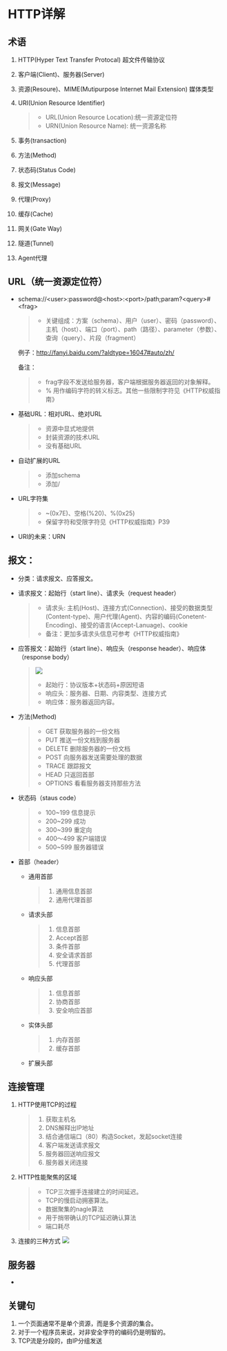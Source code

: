 # HTTP详解

## 术语
1. HTTP(Hyper Text Transfer Protocal) 超文件传输协议
2. 客户端(Client)、服务器(Server)
3. 资源(Resoure)、MIME(Mutipurpose Internet Mail Extension) 媒体类型
4. URI(Union Resource Identifier)
    >* URL(Union Resource Location):统一资源定位符
    >* URN(Union Resource Name): 统一资源名称

5. 事务(transaction)
6. 方法(Method)
7. 状态码(Status Code)
8. 报文(Message)
9. 代理(Proxy)
10. 缓存(Cache)
11. 网关(Gate Way)
12. 隧道(Tunnel)
13. Agent代理

## URL（统一资源定位符）
* schema://\<user>:password@\<host>:\<port>/path;param?\<query>#\<frag>
    >* 关键组成：方案（schema）、用户（user）、密码（password）、主机（host）、端口（port）、path（路径）、parameter（参数）、查询（query）、片段（fragment）

    例子：http://fanyi.baidu.com/?aldtype=16047#auto/zh/   

    备注：
  	>* frag字段不发送给服务器，客户端根据服务器返回的对象解释。
    >* % 用作编码字符的转义标志。其他一些限制字符见《HTTP权威指南》

* 基础URL：相对URL、绝对URL
    >* 资源中显式地提供
    >* 封装资源的技术URL
    >* 没有基础URL

* 自动扩展的URL
    >* 添加schema
    >* 添加/

* URL字符集
    >* ~(0x7E)、空格(%20)、%(0x25)
    >* 保留字符和受限字符见《HTTP权威指南》P39

* URI的未来：URN

## 报文：
* 分类：请求报文、应答报文。
* 请求报文：起始行（start line）、请求头（request header）
	>* 请求头: 主机(Host)、连接方式(Connection)、接受的数据类型(Content-type)、用户代理(Agent)、内容的编码(Conetent-Encoding)、接受的语言(Accept-Lanuage)、cookie
  >* 备注：更加多请求头信息可参考《HTTP权威指南》

* 应答报文：起始行（start line）、响应头（response header）、响应体（response body）
	>![](http://oepm6q4qh.bkt.clouddn.com/HTTPRequest.png)
	>* 起始行：协议版本+状态码+原因短语
	>* 响应头：服务器、日期、内容类型、连接方式
	>* 响应体：服务器返回内容。

* 方法(Method)
  >* GET 获取服务器的一份文档
  >* PUT 推送一份文档到服务器
  >* DELETE 删除服务器的一份文档
  >* POST 向服务器发送需要处理的数据
  >* TRACE 跟踪报文
  >* HEAD 只返回首部
  >* OPTIONS 看看服务器支持那些方法

* 状态码（staus code）
  >* 100~199 信息提示
  >* 200~299 成功
  >* 300~399 重定向
  >* 400～499 客户端错误
  >* 500~599 服务器错误

 * 首部（header）
   * 通用首部  
      > 1. 通用信息首部   
      > 2. 通用代理首部
   * 请求头部
      > 1. 信息首部
      > 2. Accept首部
      > 3. 条件首部
      > 4. 安全请求首部
      > 5. 代理首部

   * 响应头部
      > 1. 信息首部
      > 2. 协商首部
      > 3. 安全响应首部

   * 实体头部
      > 1. 内存首部
      > 2. 缓存首部

   * 扩展头部

## 连接管理
1. HTTP使用TCP的过程
    > 1. 获取主机名
    > 1. DNS解释出IP地址
    > 2. 结合通信端口（80）构造Socket，发起socket连接
    > 3. 客户端发送请求报文
    > 4. 服务器回送响应报文
    > 5. 服务器关闭连接

2. HTTP性能聚焦的区域
    > * TCP三次握手连接建立的时间延迟。
    > * TCP的慢启动拥塞算法。
    > * 数据聚集的nagle算法
    > * 用于捎带确认的TCP延迟确认算法
    > * 端口耗尽

3. 连接的三种方式
  ![](http://oepm6q4qh.bkt.clouddn.com/628984136063207975.jpg)

## 服务器
*

## 关键句
1. 一个页面通常不是单个资源，而是多个资源的集合。
2. 对于一个程序员来说，对非安全字符的编码仍是明智的。
3. TCP流是分段的，由IP分组发送
